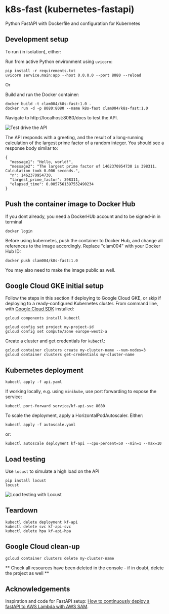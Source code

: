 # k8s-fast (kubernetes-fastapi)

Python FastAPI with Dockerfile and configuration for Kubernetes

## Development setup

To run (in isolation), either:

Run from active Python environment using `uvicorn`:

    pip install -r requirements.txt
    uvicorn service.main:app --host 0.0.0.0 --port 8080 --reload

Or

Build and run the Docker container:

    docker build -t clam004/k8s-fast:1.0 .
    docker run -d -p 8080:8080 --name k8s-fast clam004/k8s-fast:1.0

Navigate to http://localhost:8080/docs to test the API.

![Test drive the API](./resources/openapi.png)

The API responds with a greeting, and the result of a long-running calculation of the largest prime factor of a random integer. You should see a response body similar to:

    {
      "message1": "Hello, world!",
      "message2": "The largest prime factor of 1462370954730 is 398311. Calculation took 0.006 seconds.",
      "n": 1462370954730,
      "largest_prime_factor": 398311,
      "elapsed_time": 0.0057561397552490234
    }

## Push the container image to Docker Hub

If you dont already, you need a DockerHUb account and to be signed-in in terminal

    docker login

Before using kubernetes, push the container to Docker Hub, and change all references to the image accordingly. Replace "clam004" with your Docker Hub ID:

    docker push clam004/k8s-fast:1.0

You may also need to make the image public as well.

## Google Cloud GKE initial setup

Follow the steps in this section if deploying to Google Cloud GKE, or skip if deploying to a ready-configured Kubernetes cluster. From command line, with [Google Cloud SDK](https://cloud.google.com/sdk/docs/install) installed:

    gcloud components install kubectl

    gcloud config set project my-project-id
    gcloud config set compute/zone europe-west2-a

Create a cluster and get credentials for `kubectl`:

    gcloud container clusters create my-cluster-name --num-nodes=3
    gcloud container clusters get-credentials my-cluster-name

## Kubernetes deployment

    kubectl apply -f api.yaml

If working locally, e.g. using `minikube`, use port forwarding to expose the service:

    kubectl port-forward service/kf-api-svc 8080

To scale the deployment, apply a HorizontalPodAutoscaler. Either:

    kubectl apply -f autoscale.yaml

or:

    kubectl autoscale deployment kf-api --cpu-percent=50 --min=1 --max=10

## Load testing

Use `locust` to simulate a high load on the API

    pip install locust
    locust

![Load testing with Locust](./resources/locust.png)

## Teardown

    kubectl delete deployment kf-api
    kubectl delete svc kf-api-svc
    kubectl delete hpa kf-api-hpa

## Google Cloud clean-up

    gcloud container clusters delete my-cluster-name

** Check all resources have been deleted in the console - if in doubt, delete the project as well **

## Acknowledgements

Inspiration and code for FastAPI setup:
[How to continuously deploy a fastAPI to AWS Lambda with AWS SAM](https://iwpnd.pw/articles/2020-01/deploy-fastapi-to-aws-lambda).
